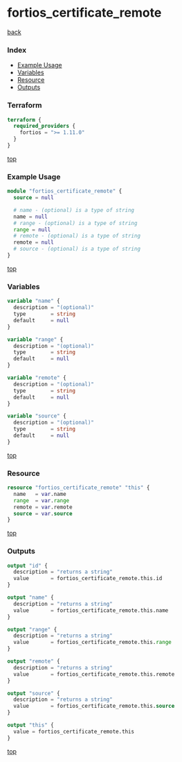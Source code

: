 # fortios_certificate_remote

[back](../fortios.md)

### Index

- [Example Usage](#example-usage)
- [Variables](#variables)
- [Resource](#resource)
- [Outputs](#outputs)

### Terraform

```terraform
terraform {
  required_providers {
    fortios = ">= 1.11.0"
  }
}
```

[top](#index)

### Example Usage

```terraform
module "fortios_certificate_remote" {
  source = null

  # name - (optional) is a type of string
  name = null
  # range - (optional) is a type of string
  range = null
  # remote - (optional) is a type of string
  remote = null
  # source - (optional) is a type of string
}
```

[top](#index)

### Variables

```terraform
variable "name" {
  description = "(optional)"
  type        = string
  default     = null
}

variable "range" {
  description = "(optional)"
  type        = string
  default     = null
}

variable "remote" {
  description = "(optional)"
  type        = string
  default     = null
}

variable "source" {
  description = "(optional)"
  type        = string
  default     = null
}
```

[top](#index)

### Resource

```terraform
resource "fortios_certificate_remote" "this" {
  name   = var.name
  range  = var.range
  remote = var.remote
  source = var.source
}
```

[top](#index)

### Outputs

```terraform
output "id" {
  description = "returns a string"
  value       = fortios_certificate_remote.this.id
}

output "name" {
  description = "returns a string"
  value       = fortios_certificate_remote.this.name
}

output "range" {
  description = "returns a string"
  value       = fortios_certificate_remote.this.range
}

output "remote" {
  description = "returns a string"
  value       = fortios_certificate_remote.this.remote
}

output "source" {
  description = "returns a string"
  value       = fortios_certificate_remote.this.source
}

output "this" {
  value = fortios_certificate_remote.this
}
```

[top](#index)